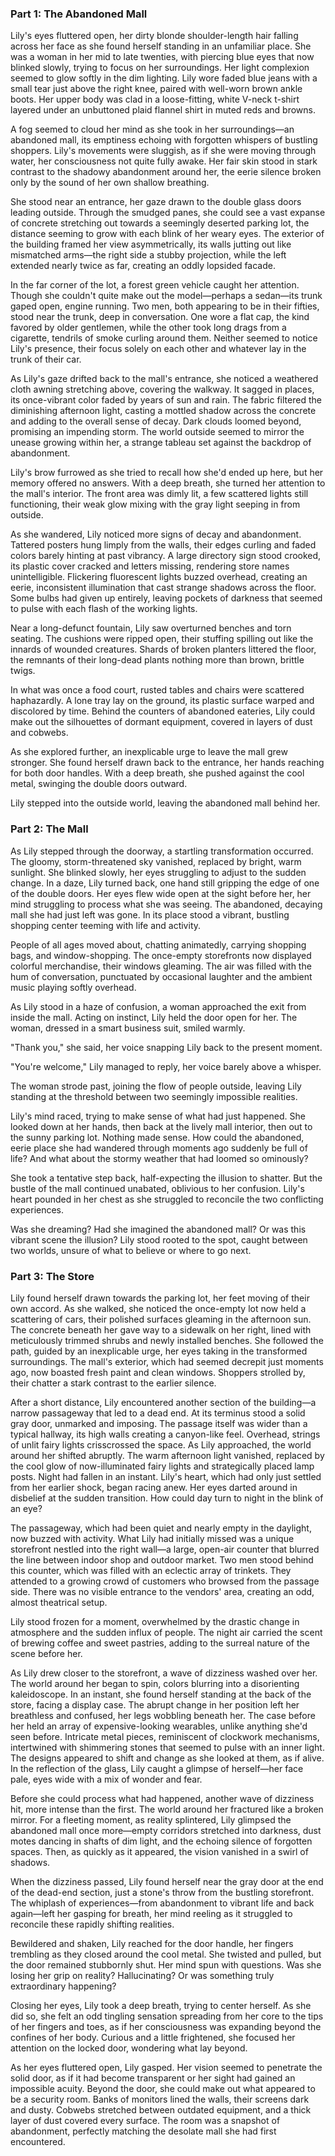 ### Part 1: The Abandoned Mall

Lily's eyes fluttered open, her dirty blonde shoulder-length hair falling across her face as she found herself standing in an unfamiliar place. She was a woman in her mid to late twenties, with piercing blue eyes that now blinked slowly, trying to focus on her surroundings. Her light complexion seemed to glow softly in the dim lighting. Lily wore faded blue jeans with a small tear just above the right knee, paired with well-worn brown ankle boots. Her upper body was clad in a loose-fitting, white V-neck t-shirt layered under an unbuttoned plaid flannel shirt in muted reds and browns.

A fog seemed to cloud her mind as she took in her surroundings—an abandoned mall, its emptiness echoing with forgotten whispers of bustling shoppers. Lily's movements were sluggish, as if she were moving through water, her consciousness not quite fully awake. Her fair skin stood in stark contrast to the shadowy abandonment around her, the eerie silence broken only by the sound of her own shallow breathing.

She stood near an entrance, her gaze drawn to the double glass doors leading outside. Through the smudged panes, she could see a vast expanse of concrete stretching out towards a seemingly deserted parking lot, the distance seeming to grow with each blink of her weary eyes. The exterior of the building framed her view asymmetrically, its walls jutting out like mismatched arms—the right side a stubby projection, while the left extended nearly twice as far, creating an oddly lopsided facade.

In the far corner of the lot, a forest green vehicle caught her attention. Though she couldn't quite make out the model—perhaps a sedan—its trunk gaped open, engine running. Two men, both appearing to be in their fifties, stood near the trunk, deep in conversation. One wore a flat cap, the kind favored by older gentlemen, while the other took long drags from a cigarette, tendrils of smoke curling around them. Neither seemed to notice Lily's presence, their focus solely on each other and whatever lay in the trunk of their car.

As Lily's gaze drifted back to the mall's entrance, she noticed a weathered cloth awning stretching above, covering the walkway. It sagged in places, its once-vibrant color faded by years of sun and rain. The fabric filtered the diminishing afternoon light, casting a mottled shadow across the concrete and adding to the overall sense of decay. Dark clouds loomed beyond, promising an impending storm. The world outside seemed to mirror the unease growing within her, a strange tableau set against the backdrop of abandonment.

Lily's brow furrowed as she tried to recall how she'd ended up here, but her memory offered no answers. With a deep breath, she turned her attention to the mall's interior. The front area was dimly lit, a few scattered lights still functioning, their weak glow mixing with the gray light seeping in from outside.

As she wandered, Lily noticed more signs of decay and abandonment. Tattered posters hung limply from the walls, their edges curling and faded colors barely hinting at past vibrancy. A large directory sign stood crooked, its plastic cover cracked and letters missing, rendering store names unintelligible.
Flickering fluorescent lights buzzed overhead, creating an eerie, inconsistent illumination that cast strange shadows across the floor. Some bulbs had given up entirely, leaving pockets of darkness that seemed to pulse with each flash of the working lights.

Near a long-defunct fountain, Lily saw overturned benches and torn seating. The cushions were ripped open, their stuffing spilling out like the innards of wounded creatures. Shards of broken planters littered the floor, the remnants of their long-dead plants nothing more than brown, brittle twigs.

In what was once a food court, rusted tables and chairs were scattered haphazardly. A lone tray lay on the ground, its plastic surface warped and discolored by time. Behind the counters of abandoned eateries, Lily could make out the silhouettes of dormant equipment, covered in layers of dust and cobwebs.

As she explored further, an inexplicable urge to leave the mall grew stronger. She found herself drawn back to the entrance, her hands reaching for both door handles. With a deep breath, she pushed against the cool metal, swinging the double doors outward.

Lily stepped into the outside world, leaving the abandoned mall behind her.

### Part 2: The Mall

As Lily stepped through the doorway, a startling transformation occurred. The gloomy, storm-threatened sky vanished, replaced by bright, warm sunlight. She blinked slowly, her eyes struggling to adjust to the sudden change.
In a daze, Lily turned back, one hand still gripping the edge of one of the double doors. Her eyes flew wide open at the sight before her, her mind struggling to process what she was seeing. The abandoned, decaying mall she had just left was gone. In its place stood a vibrant, bustling shopping center teeming with life and activity. 

People of all ages moved about, chatting animatedly, carrying shopping bags, and window-shopping. The once-empty storefronts now displayed colorful merchandise, their windows gleaming. The air was filled with the hum of conversation, punctuated by occasional laughter and the ambient music playing softly overhead.

As Lily stood in a haze of confusion, a woman approached the exit from inside the mall. Acting on instinct, Lily held the door open for her. The woman, dressed in a smart business suit, smiled warmly.

"Thank you," she said, her voice snapping Lily back to the present moment.

"You're welcome," Lily managed to reply, her voice barely above a whisper.

The woman strode past, joining the flow of people outside, leaving Lily standing at the threshold between two seemingly impossible realities.

Lily's mind raced, trying to make sense of what had just happened. She looked down at her hands, then back at the lively mall interior, then out to the sunny parking lot. Nothing made sense. How could the abandoned, eerie place she had wandered through moments ago suddenly be full of life? And what about the stormy weather that had loomed so ominously?

She took a tentative step back, half-expecting the illusion to shatter. But the bustle of the mall continued unabated, oblivious to her confusion. Lily's heart pounded in her chest as she struggled to reconcile the two conflicting experiences.

Was she dreaming? Had she imagined the abandoned mall? Or was this vibrant scene the illusion? Lily stood rooted to the spot, caught between two worlds, unsure of what to believe or where to go next.

### Part 3: The Store

Lily found herself drawn towards the parking lot, her feet moving of their own accord. As she walked, she noticed the once-empty lot now held a scattering of cars, their polished surfaces gleaming in the afternoon sun. The concrete beneath her gave way to a sidewalk on her right, lined with meticulously trimmed shrubs and newly installed benches.
She followed the path, guided by an inexplicable urge, her eyes taking in the transformed surroundings. The mall's exterior, which had seemed decrepit just moments ago, now boasted fresh paint and clean windows. Shoppers strolled by, their chatter a stark contrast to the earlier silence.

After a short distance, Lily encountered another section of the building—a narrow passageway that led to a dead end. At its terminus stood a solid gray door, unmarked and imposing. The passage itself was wider than a typical hallway, its high walls creating a canyon-like feel. Overhead, strings of unlit fairy lights crisscrossed the space.
As Lily approached, the world around her shifted abruptly. The warm afternoon light vanished, replaced by the cool glow of now-illuminated fairy lights and strategically placed lamp posts. Night had fallen in an instant. Lily's heart, which had only just settled from her earlier shock, began racing anew. Her eyes darted around in disbelief at the sudden transition. How could day turn to night in the blink of an eye?

The passageway, which had been quiet and nearly empty in the daylight, now buzzed with activity. What Lily had initially missed was a unique storefront nestled into the right wall—a large, open-air counter that blurred the line between indoor shop and outdoor market.
Two men stood behind this counter, which was filled with an eclectic array of trinkets. They attended to a growing crowd of customers who browsed from the passage side. There was no visible entrance to the vendors' area, creating an odd, almost theatrical setup.

Lily stood frozen for a moment, overwhelmed by the drastic change in atmosphere and the sudden influx of people. The night air carried the scent of brewing coffee and sweet pastries, adding to the surreal nature of the scene before her.

As Lily drew closer to the storefront, a wave of dizziness washed over her. The world around her began to spin, colors blurring into a disorienting kaleidoscope. In an instant, she found herself standing at the back of the store, facing a display case. The abrupt change in her position left her breathless and confused, her legs wobbling beneath her.
The case before her held an array of expensive-looking wearables, unlike anything she'd seen before. Intricate metal pieces, reminiscent of clockwork mechanisms, intertwined with shimmering stones that seemed to pulse with an inner light. The designs appeared to shift and change as she looked at them, as if alive. In the reflection of the glass, Lily caught a glimpse of herself—her face pale, eyes wide with a mix of wonder and fear.

Before she could process what had happened, another wave of dizziness hit, more intense than the first. The world around her fractured like a broken mirror. For a fleeting moment, as reality splintered, Lily glimpsed the abandoned mall once more—empty corridors stretched into darkness, dust motes dancing in shafts of dim light, and the echoing silence of forgotten spaces. Then, as quickly as it appeared, the vision vanished in a swirl of shadows.

When the dizziness passed, Lily found herself near the gray door at the end of the dead-end section, just a stone's throw from the bustling storefront. The whiplash of experiences—from abandonment to vibrant life and back again—left her gasping for breath, her mind reeling as it struggled to reconcile these rapidly shifting realities.

Bewildered and shaken, Lily reached for the door handle, her fingers trembling as they closed around the cool metal. She twisted and pulled, but the door remained stubbornly shut. Her mind spun with questions. Was she losing her grip on reality? Hallucinating? Or was something truly extraordinary happening?

Closing her eyes, Lily took a deep breath, trying to center herself. As she did so, she felt an odd tingling sensation spreading from her core to the tips of her fingers and toes, as if her consciousness was expanding beyond the confines of her body. Curious and a little frightened, she focused her attention on the locked door, wondering what lay beyond.

As her eyes fluttered open, Lily gasped. Her vision seemed to penetrate the solid door, as if it had become transparent or her sight had gained an impossible acuity. Beyond the door, she could make out what appeared to be a security room. Banks of monitors lined the walls, their screens dark and dusty. Cobwebs stretched between outdated equipment, and a thick layer of dust covered every surface. The room was a snapshot of abandonment, perfectly matching the desolate mall she had first encountered.

